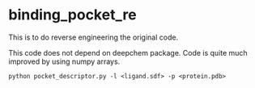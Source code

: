 # binding_pocket_re

This is to do reverse engineering the original code.

This code does not depend on deepchem package. Code is quite much improved by using numpy arrays.

```
python pocket_descriptor.py -l <ligand.sdf> -p <protein.pdb>
```

